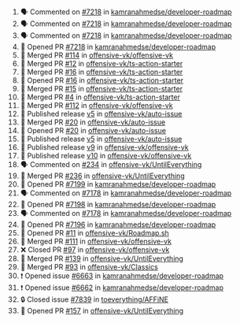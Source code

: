 <!--START_SECTION:activity-->
1. 🗣 Commented on [#7218](https://github.com/kamranahmedse/developer-roadmap/pull/7218#issuecomment-2371299733) in [kamranahmedse/developer-roadmap](https://github.com/kamranahmedse/developer-roadmap)
2. 🗣 Commented on [#7218](https://github.com/kamranahmedse/developer-roadmap/pull/7218#issuecomment-2371271323) in [kamranahmedse/developer-roadmap](https://github.com/kamranahmedse/developer-roadmap)
3. 🗣 Commented on [#7218](https://github.com/kamranahmedse/developer-roadmap/pull/7218#issuecomment-2371266212) in [kamranahmedse/developer-roadmap](https://github.com/kamranahmedse/developer-roadmap)
4. 💪 Opened PR [#7218](https://github.com/kamranahmedse/developer-roadmap/pull/7218) in [kamranahmedse/developer-roadmap](https://github.com/kamranahmedse/developer-roadmap)
5. 🎉 Merged PR [#114](https://github.com/offensive-vk/offensive-vk/pull/114) in [offensive-vk/offensive-vk](https://github.com/offensive-vk/offensive-vk)
6. 🎉 Merged PR [#12](https://github.com/offensive-vk/ts-action-starter/pull/12) in [offensive-vk/ts-action-starter](https://github.com/offensive-vk/ts-action-starter)
7. 🎉 Merged PR [#16](https://github.com/offensive-vk/ts-action-starter/pull/16) in [offensive-vk/ts-action-starter](https://github.com/offensive-vk/ts-action-starter)
8. 💪 Opened PR [#16](https://github.com/offensive-vk/ts-action-starter/pull/16) in [offensive-vk/ts-action-starter](https://github.com/offensive-vk/ts-action-starter)
9. 🎉 Merged PR [#15](https://github.com/offensive-vk/ts-action-starter/pull/15) in [offensive-vk/ts-action-starter](https://github.com/offensive-vk/ts-action-starter)
10. 🎉 Merged PR [#4](https://github.com/offensive-vk/ts-action-starter/pull/4) in [offensive-vk/ts-action-starter](https://github.com/offensive-vk/ts-action-starter)
11. 🎉 Merged PR [#112](https://github.com/offensive-vk/offensive-vk/pull/112) in [offensive-vk/offensive-vk](https://github.com/offensive-vk/offensive-vk)
12. 🚀 Published release [v5](https://github.com/offensive-vk/auto-issue/releases/tag/v5) in [offensive-vk/auto-issue](https://github.com/offensive-vk/auto-issue)
13. 🎉 Merged PR [#20](https://github.com/offensive-vk/auto-issue/pull/20) in [offensive-vk/auto-issue](https://github.com/offensive-vk/auto-issue)
14. 💪 Opened PR [#20](https://github.com/offensive-vk/auto-issue/pull/20) in [offensive-vk/auto-issue](https://github.com/offensive-vk/auto-issue)
15. 🚀 Published release [v5](https://github.com/offensive-vk/auto-issue/releases/tag/v5) in [offensive-vk/auto-issue](https://github.com/offensive-vk/auto-issue)
16. 🚀 Published release [v9](https://github.com/offensive-vk/offensive-vk/releases/tag/v9) in [offensive-vk/offensive-vk](https://github.com/offensive-vk/offensive-vk)
17. 🚀 Published release [v10](https://github.com/offensive-vk/offensive-vk/releases/tag/v10) in [offensive-vk/offensive-vk](https://github.com/offensive-vk/offensive-vk)
18. 🗣 Commented on [#234](https://github.com/offensive-vk/UntilEverything/pull/234#issuecomment-2365205807) in [offensive-vk/UntilEverything](https://github.com/offensive-vk/UntilEverything)
19. 🎉 Merged PR [#236](https://github.com/offensive-vk/UntilEverything/pull/236) in [offensive-vk/UntilEverything](https://github.com/offensive-vk/UntilEverything)
20. 💪 Opened PR [#7199](https://github.com/kamranahmedse/developer-roadmap/pull/7199) in [kamranahmedse/developer-roadmap](https://github.com/kamranahmedse/developer-roadmap)
21. 🗣 Commented on [#7178](https://github.com/kamranahmedse/developer-roadmap/issues/7178#issuecomment-2365165799) in [kamranahmedse/developer-roadmap](https://github.com/kamranahmedse/developer-roadmap)
22. 💪 Opened PR [#7198](https://github.com/kamranahmedse/developer-roadmap/pull/7198) in [kamranahmedse/developer-roadmap](https://github.com/kamranahmedse/developer-roadmap)
23. 🗣 Commented on [#7178](https://github.com/kamranahmedse/developer-roadmap/issues/7178#issuecomment-2365132615) in [kamranahmedse/developer-roadmap](https://github.com/kamranahmedse/developer-roadmap)
24. 💪 Opened PR [#7196](https://github.com/kamranahmedse/developer-roadmap/pull/7196) in [kamranahmedse/developer-roadmap](https://github.com/kamranahmedse/developer-roadmap)
25. 💪 Opened PR [#11](https://github.com/offensive-vk/Roadmap.sh/pull/11) in [offensive-vk/Roadmap.sh](https://github.com/offensive-vk/Roadmap.sh)
26. 🎉 Merged PR [#111](https://github.com/offensive-vk/offensive-vk/pull/111) in [offensive-vk/offensive-vk](https://github.com/offensive-vk/offensive-vk)
27. ❌ Closed PR [#97](https://github.com/offensive-vk/offensive-vk/pull/97) in [offensive-vk/offensive-vk](https://github.com/offensive-vk/offensive-vk)
28. 🎉 Merged PR [#139](https://github.com/offensive-vk/UntilEverything/pull/139) in [offensive-vk/UntilEverything](https://github.com/offensive-vk/UntilEverything)
29. 🎉 Merged PR [#93](https://github.com/offensive-vk/Classics/pull/93) in [offensive-vk/Classics](https://github.com/offensive-vk/Classics)
30. ❗ Opened issue [#6663](https://github.com/kamranahmedse/developer-roadmap/issues/6663) in [kamranahmedse/developer-roadmap](https://github.com/kamranahmedse/developer-roadmap)
31. ❗ Opened issue [#6662](https://github.com/kamranahmedse/developer-roadmap/issues/6662) in [kamranahmedse/developer-roadmap](https://github.com/kamranahmedse/developer-roadmap)
32. 🔒 Closed issue [#7839](https://github.com/toeverything/AFFiNE/issues/7839) in [toeverything/AFFiNE](https://github.com/toeverything/AFFiNE)
33. 💪 Opened PR [#157](https://github.com/offensive-vk/UntilEverything/pull/157) in [offensive-vk/UntilEverything](https://github.com/offensive-vk/UntilEverything)
<!--END_SECTION:activity-->
